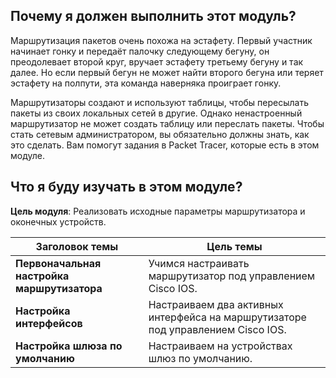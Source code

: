 <!-- verified: agorbachev 03.05.2022 -->

<!-- 10.0.1 -->
##  Почему я должен выполнить этот модуль?

Маршрутизация пакетов очень похожа на эстафету. Первый участник начинает гонку и передаёт палочку следующему бегуну, он преодолевает второй круг, вручает эстафету третьему бегуну и так далее. Но если первый бегун не может найти второго бегуна или теряет эстафету на полпути, эта команда наверняка проиграет гонку.

Маршрутизаторы создают и используют таблицы, чтобы пересылать пакеты из своих локальных сетей в другие. Однако ненастроенный маршрутизатор не может создать таблицу или переслать пакеты. Чтобы стать сетевым администратором, вы обязательно должны знать, как это сделать. Вам помогут задания в Packet Tracer, которые есть в этом модуле.

<!-- 10.0.2 -->
##  Что я буду изучать в этом модуле?

**Цель модуля**: Реализовать исходные параметры маршрутизатора и оконечных устройств.

| **Заголовок темы** | **Цель темы** |
| --- | --- |
| **Первоначальная настройка маршрутизатора** | Учимся настраивать маршрутизатор под управлением Cisco IOS. |
| **Настройка интерфейсов** | Настраиваем два активных интерфейса на маршрутизаторе под управлением Cisco IOS. |
| **Настройка шлюза по умолчанию** | Настраиваем на устройствах шлюз по умолчанию. |

